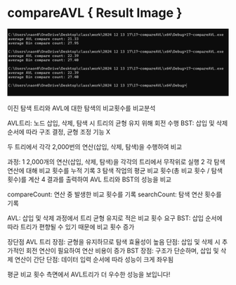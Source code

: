 # compareAVL { Result Image }
![](./17-compareAVL결과.png)

이진 탐색 트리와 AVL에 대한 탐색의 비교횟수를 비교분석

AVL트리: 노드 삽입, 삭제, 탐색 시 트리의 균형 유지 위해 회전 수행
BST: 삽입 및 삭제 순서에 따라 구조 결정, 균형 조정 기능 X

두 트리에서 각각 2,000번의 연산(삽입, 삭제, 탐색)을 수행하여 비교

과정:
1 2,000개의 연산(삽입, 삭제, 탐색)을 각각의 트리에서 무작위로 실행
2 각 탐색 연산에 대해 비교 횟수를 누적 기록
3 탐색 작업의 평균 비교 횟수(총 비교 횟수 / 탐색 횟수)를 계산
4 결과를 출력하여 AVL 트리와 BST의 성능을 비교

compareCount: 연산 중 발생한 비교 횟수를 기록
searchCount: 탐색 연산 횟수를 기록


AVL: 삽입 및 삭제 과정에서 트리 균형 유지로 적은 비교 횟수 요구
BST: 삽입 순서에 따라 트리가 편향될 수 있기 때문에 비교 횟수 증가

장단점
AVL 트리
장점: 균형을 유지하므로 탐색 효율성이 높음
단점: 삽입 및 삭제 시 추가적인 회전 연산이 필요하여 연산 비용이 증가
BST
장점: 구조가 단순하며, 삽입 및 삭제 연산이 간단
단점: 데이터 입력 순서에 따라 성능이 크게 좌우됨

평균 비교 횟수 측면에서 AVL트리가 더 우수한 성능을 보입니다!
